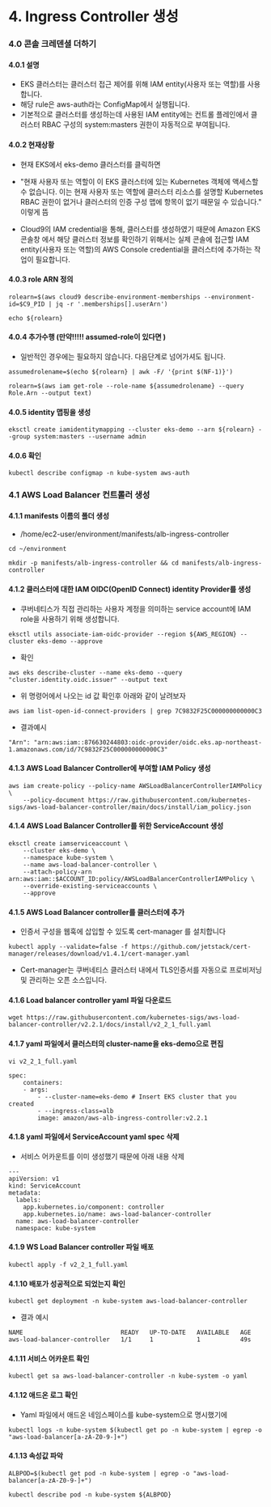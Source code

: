 # 4. Ingress Controller 생성

### 4.0 콘솔 크레덴셜 더하기
#### 4.0.1 설명
- EKS 클러스터는 클러스터 접근 제어를 위해 IAM entity(사용자 또는 역할)를 사용합니다. 
- 해당 rule은 aws-auth라는 ConfigMap에서 실행됩니다. 
- 기본적으로 클러스터를 생성하는데 사용된 IAM entity에는 컨트롤 플레인에서 클러스터 RBAC 구성의 system:masters 권한이 자동적으로 부여됩니다.

#### 4.0.2 현재상황

- 현재 EKS에서 eks-demo 클러스터를 클릭하면

- "현재 사용자 또는 역할이 이 EKS 클러스터에 있는 Kubernetes 객체에 액세스할 수 없습니다.
이는 현재 사용자 또는 역할에 클러스터 리소스를 설명할 Kubernetes RBAC 권한이 없거나 클러스터의 인증 구성 맵에 항목이 없기 때문일 수 있습니다."
이렇게 뜸

- Cloud9의 IAM credential을 통해, 클러스터를 생성하였기 때문에 Amazon EKS 콘솔창 에서 해당 클러스터 정보를 확인하기 위해서는 실제 콘솔에 접근할 IAM entity(사용자 또는 역할)의 AWS Console credential을 클러스터에 추가하는 작업이 필요합니다.


#### 4.0.3 role ARN 정의
```
rolearn=$(aws cloud9 describe-environment-memberships --environment-id=$C9_PID | jq -r '.memberships[].userArn')
```
```
echo ${rolearn}
```


#### 4.0.4 추가수행 (만약!!!!! assumed-role이 있다면 )
- 일반적인 경우에는 필요하지 않습니다. 다음단계로 넘어가셔도 됩니다.
```
assumedrolename=$(echo ${rolearn} | awk -F/ '{print $(NF-1)}')
```
```
rolearn=$(aws iam get-role --role-name ${assumedrolename} --query Role.Arn --output text) 
```

#### 4.0.5 identity 맵핑을 생성
```
eksctl create iamidentitymapping --cluster eks-demo --arn ${rolearn} --group system:masters --username admin
```

#### 4.0.6 확인
```
kubectl describe configmap -n kube-system aws-auth
```



### 4.1 AWS Load Balancer 컨트롤러 생성
#### 4.1.1 manifests 이름의 폴더 생성
- /home/ec2-user/environment/manifests/alb-ingress-controller
```
cd ~/environment

mkdir -p manifests/alb-ingress-controller && cd manifests/alb-ingress-controller
```

#### 4.1.2 클러스터에 대한 IAM OIDC(OpenID Connect) identity Provider를 생성
- 쿠버네티스가 직접 관리하는 사용자 계정을 의미하는 service account에 IAM role을 사용하기 위해 생성합니다.
```
eksctl utils associate-iam-oidc-provider --region ${AWS_REGION} --cluster eks-demo --approve
```


- 확인
```
aws eks describe-cluster --name eks-demo --query "cluster.identity.oidc.issuer" --output text
```

- 위 명령어에서 나오는 id 값 확인후 아래와 같이 날려보자
```
aws iam list-open-id-connect-providers | grep 7C9832F25C000000000000C3
```


- 결과예시
```
"Arn": "arn:aws:iam::876630244803:oidc-provider/oidc.eks.ap-northeast-1.amazonaws.com/id/7C9832F25C000000000000C3"
```





#### 4.1.3 AWS Load Balancer Controller에 부여할 IAM Policy 생성
```
aws iam create-policy --policy-name AWSLoadBalancerControllerIAMPolicy \
    --policy-document https://raw.githubusercontent.com/kubernetes-sigs/aws-load-balancer-controller/main/docs/install/iam_policy.json
```

#### 4.1.4 AWS Load Balancer Controller를 위한 ServiceAccount 생성
```
eksctl create iamserviceaccount \
    --cluster eks-demo \
    --namespace kube-system \
    --name aws-load-balancer-controller \
    --attach-policy-arn arn:aws:iam::$ACCOUNT_ID:policy/AWSLoadBalancerControllerIAMPolicy \
    --override-existing-serviceaccounts \
    --approve
```

#### 4.1.5 AWS Load Balancer controller를 클러스터에 추가
- 인증서 구성을 웹훅에 삽입할 수 있도록 cert-manager 를 설치합니다
```
kubectl apply --validate=false -f https://github.com/jetstack/cert-manager/releases/download/v1.4.1/cert-manager.yaml
```
- Cert-manager는 쿠버네티스 클러스터 내에서 TLS인증서를 자동으로 프로비저닝 및 관리하는 오픈 소스입니다.


#### 4.1.6 Load balancer controller yaml 파일 다운로드
```
wget https://raw.githubusercontent.com/kubernetes-sigs/aws-load-balancer-controller/v2.2.1/docs/install/v2_2_1_full.yaml
```

#### 4.1.7 yaml 파일에서 클러스터의 cluster-name을 eks-demo으로 편집

```
vi v2_2_1_full.yaml
```
```
spec:
    containers:
    - args:
        - --cluster-name=eks-demo # Insert EKS cluster that you created
        - --ingress-class=alb
        image: amazon/aws-alb-ingress-controller:v2.2.1
```

#### 4.1.8 yaml 파일에서 ServiceAccount yaml spec 삭제
- 서비스 어카운트를 이미 생성했기 때문에 아래 내용 삭제
```
---
apiVersion: v1
kind: ServiceAccount
metadata:
  labels:
    app.kubernetes.io/component: controller
    app.kubernetes.io/name: aws-load-balancer-controller
  name: aws-load-balancer-controller
  namespace: kube-system
```

#### 4.1.9 WS Load Balancer controller 파일 배포
```
kubectl apply -f v2_2_1_full.yaml
```

#### 4.1.10 배포가 성공적으로 되었는지 확인
```
kubectl get deployment -n kube-system aws-load-balancer-controller
```


- 결과 예시
```
NAME                           READY   UP-TO-DATE   AVAILABLE   AGE
aws-load-balancer-controller   1/1     1            1           49s
```


#### 4.1.11 서비스 어카운트 확인
```
kubectl get sa aws-load-balancer-controller -n kube-system -o yaml
```


#### 4.1.12 애드온 로그 확인

- Yaml 파일에서 애드온 네임스페이스를 kube-system으로 명시했기에
```
kubectl logs -n kube-system $(kubectl get po -n kube-system | egrep -o "aws-load-balancer[a-zA-Z0-9-]+")
```

#### 4.1.13 속성값 파악
```
ALBPOD=$(kubectl get pod -n kube-system | egrep -o "aws-load-balancer[a-zA-Z0-9-]+")
```
```
kubectl describe pod -n kube-system ${ALBPOD}
```
